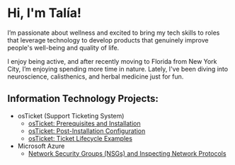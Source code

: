 # Hi, I'm Talía!

I’m passionate about wellness and excited to bring my tech skills to roles that leverage technology to develop products that genuinely improve people's well-being and quality of life.

I enjoy being active, and after recently moving to Florida from New York City, I’m enjoying spending more time in nature. Lately, I've been diving into neuroscience, calisthenics, and herbal medicine just for fun.

## Information Technology Projects:
- osTicket (Support Ticketing System)
  - [osTicket: Prerequisites and Installation](https://github.com/Tpichardo/osticket-prereq)
  - [osTicket: Post-Installation Configuration](https://github.com/Tpichardo/post-install-config)
  - [osTicket: Ticket Lifecycle Examples](https://github.com/Tpichardo/ticket-lifecycle)
- Microsoft Azure
  - [Network Security Groups (NSGs) and Inspecting Network Protocols](https://github.com/Tpichardo/azure-network-protocols)



<!--
**Tpichardo/Tpichardo** is a ✨ _special_ ✨ repository because its `README.md` (this file) appears on your GitHub profile.

Here are some ideas to get you started:

- 🔭 I’m currently working on ...

- 👯 I’m looking to collaborate on ...
- 🤔 I’m looking for help with ...

- 📫 How to reach me: ...
- 😄 Pronouns: ...
- ⚡ Fun fact: ...
-->
